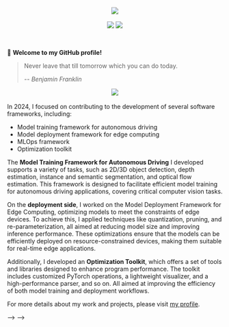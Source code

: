 <!-- <link rel="stylesheet" href="style.css">

<style>
  :root {
    --repo-container-style: "flex: 1 1 48%; max-width: calc(50% - 20px); margin-bottom: 20px;";
    --github-stat-style: "display: flex; align-items: center; width: auto; margin-left: 3rem; margin-right: 3rem;";
    --github-stat-img-style: "display: block; min-height: 20rem; max-height: 25rem; height: auto; width: auto; border-radius: 8px; margin-right: 1rem; margin-bottom: 2rem;";
  }
</style>

 -->


<h3 align="center"
    Hi~ Thank you for coming!
    <img src="./imgs/hands.webp" width="25px">
</h3>

<!-- Typing SVG - https://github.com/DenverCoder1/readme-typing-svg -->
<!-- Typing SVG Fast Demo - https://readme-typing-svg.herokuapp.com/demo/ -->
<p align="center">
    <img src="https://readme-typing-svg.herokuapp.com?color=e65e2a&width=450&height=45&lines=Lecturer+in+China+and+Japan;Self-taught+Engineer+and+Researcher;Always+learning+new+things">
</p>

<p align="center">
    <img src="https://img.shields.io/badge/gender-%F0%9F%A4%B5 gentleman-critical">
    <img src="https://img.shields.io/static/v1?label=Location&message=Toronto&color=7BB32E&logo=audacity">
</p>

<br/>

🎉 **Welcome to my GitHub profile!**
> Never leave that till tomorrow which you can do today.
>
> -- <cite><em>Benjamin Franklin</em></cite>

<!-- ## 👨‍💻 My GitHub activities of the last 31 days. -->

<div align="center">
  <img src="https://github-readme-stats-amber-xi-40.vercel.app/api?username=kalfazed&show_icons=true&bg_color=30,e96443,904e95&title_color=fff&text_color=fff" />
</div>

In 2024, I focused on contributing to the development of several software frameworks, including:
- Model training framework for autonomous driving
- Model deployment framework for edge computing
- MLOps framework 
- Optimization toolkit

The **Model Training Framework for Autonomous Driving** I developed supports a variety of tasks, 
such as 2D/3D object detection, depth estimation, instance and semantic segmentation, and optical 
flow estimation. This framework is designed to facilitate efficient model training for autonomous 
driving applications, covering critical computer vision tasks.

On the **deployment side**, I worked on the Model Deployment Framework for Edge Computing, 
optimizing models to meet the constraints of edge devices. To achieve this, I applied techniques 
like quantization, pruning, and re-parameterization, all aimed at reducing model size and improving 
inference performance. These optimizations ensure that the models can be efficiently deployed on 
resource-constrained devices, making them suitable for real-time edge applications.

Additionally, I developed an **Optimization Toolkit**, which offers a set of tools and libraries 
designed to enhance program performance. The toolkit includes customized PyTorch operations, a 
lightweight visualizer, and a high-performance parser, and so on. All aimed at improving the 
efficiency of both model training and deployment workflows.

For more details about my work and projects, please visit [my profile](https://kalfazed.github.io/).


<!-- <div align="center"> -->
<!--  <img src="https://github-readme-stats-amber-xi-40.vercel.app/api/wakatime?username=kalfazed&show_icons=true&bg_color=30,e96443,904e95&title_color=fff&display_format=percent&langs_count=10&v=2" /> -->
<!-- </div> -->

<!-- <!-- ## 📘 My favorite open-source projects --> -->

<!-- <!-- GitHub Extra Pins - https://github.com/anuraghazra/github-readme-stats --> -->
<!-- <p align="center"> -->
<!--   <a href="https://github.com/lucidrains/vit-pytorch.git"> -->
<!--     <img src="https://github-readme-stats.vercel.app/api/pin/?username=lucidrains&repo=vit-pytorch&show_owner=true&theme=dracula" width=48% height=20%/> -->
<!--   </a> -->

<!--   <a href="https://github.com/NVIDIA-AI-IOT/Lidar_AI_Solution.git"> -->
<!--     <img src="https://github-readme-stats.vercel.app/api/pin/?username=NVIDIA-AI-IOT&repo=Lidar_AI_Solution&show_owner=true&theme=dracula" width=48% height=20%/> -->
<!--   </a> -->

<!--   <a href="https://github.com/LunarVim/LunarVim.git"> -->
<!--     <img src="https://github-readme-stats.vercel.app/api/pin/?username=LunarVim&repo=LunarVim&show_owner=true&theme=dracula" width=48% height=20%/> -->
<!--   </a> -->

<!--   <a href="https://github.com/wang-xinyu/tensorrtx.git"> -->
<!--     <img src="https://github-readme-stats.vercel.app/api/pin/?username=wang-xinyu&repo=tensorrtx&show_owner=true&theme=dracula" width=48% height=20%/> -->
<!--   </a> -->

<!--   <a href="https://github.com/NVIDIA/cutlass.git"> -->
<!--     <img src="https://github-readme-stats.vercel.app/api/pin/?username=NVIDIA&repo=cutlass&show_owner=true&theme=dracula" width=48% height=20%/> -->
<!--   </a> -->

<!--   <a href="https://github.com/shouxieai/tensorRT_Pro.git"> -->
<!--     <img src="https://github-readme-stats.vercel.app/api/pin/?username=shouxieai&repo=tensorRT_Pro&show_owner=true&theme=dracula" width=48% height=20%/> -->
<!--   </a> -->

<!--   <a href="https://github.com/kalfazed/multi-thread-programming.git"> -->
<!--     <img src="https://github-readme-stats.vercel.app/api/pin/?username=kalfazed&repo=multi-thread-programming&show_owner=true&theme=dracula" width=48% height=20%/> -->
<!--   </a> -->

<!--   <a href="https://github.com/kalfazed/tensorrt_starter.git"> -->
<!--     <img src="https://github-readme-stats.vercel.app/api/pin/?username=kalfazed&repo=tensorrt_starter&show_owner=true&theme=dracula" width=48% height=20%/> -->
<!--   </a> -->

<!--   <a href="https://github.com/kalfazed/my_dot_files.git"> -->
<!--     <img src="https://github-readme-stats.vercel.app/api/pin/?username=kalfazed&repo=my_dot_files&show_owner=true&theme=dracula" width=48% height=20%/> -->
<!--   </a> -->

<!--   <a href="https://github.com/NVIDIA/FasterTransformer.git"> -->
<!--     <img src="https://github-readme-stats.vercel.app/api/pin/?username=NVIDIA&repo=FasterTransformer&show_owner=true&theme=dracula" width=48% height=20%/> -->
<!--   </a> -->
<!-- </p> -->
